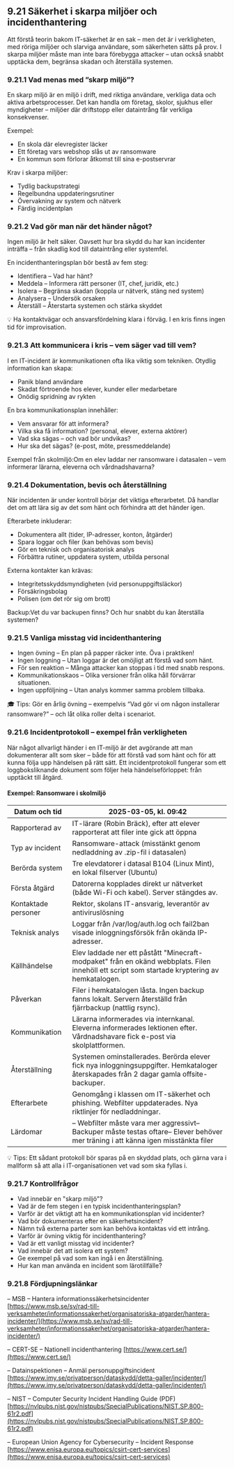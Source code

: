 ## 9.21 Säkerhet i skarpa miljöer och incidenthantering

Att förstå teorin bakom IT-säkerhet är en sak – men det är i verkligheten, med röriga miljöer och slarviga användare, som säkerheten sätts på prov. I skarpa miljöer måste man inte bara förebygga attacker – utan också snabbt upptäcka dem, begränsa skadan och återställa systemen.

### 9.21.1 Vad menas med ”skarp miljö”?

En skarp miljö är en miljö i drift, med riktiga användare, verkliga data och aktiva arbetsprocesser. Det kan handla om företag, skolor, sjukhus eller myndigheter – miljöer där driftstopp eller dataintrång får verkliga konsekvenser.

Exempel:

- En skola där elevregister läcker
- Ett företag vars webshop slås ut av ransomware
- En kommun som förlorar åtkomst till sina e-postservrar

Krav i skarpa miljöer:

- Tydlig backupstrategi
- Regelbundna uppdateringsrutiner
- Övervakning av system och nätverk
- Färdig incidentplan

### 9.21.2 Vad gör man när det händer något?

Ingen miljö är helt säker. Oavsett hur bra skydd du har kan incidenter inträffa – från skadlig kod till dataintrång eller systemfel.

En incidenthanteringsplan bör bestå av fem steg:

- Identifiera – Vad har hänt?
- Meddela – Informera rätt personer (IT, chef, juridik, etc.)
- Isolera – Begränsa skadan (koppla ur nätverk, stäng ned system)
- Analysera – Undersök orsaken
- Återställ – Återstarta systemen och stärka skyddet

💡 Ha kontaktvägar och ansvarsfördelning klara i förväg. I en kris finns ingen tid för improvisation.

### 9.21.3 Att kommunicera i kris – vem säger vad till vem?

I en IT-incident är kommunikationen ofta lika viktig som tekniken. Otydlig information kan skapa:

- Panik bland användare
- Skadat förtroende hos elever, kunder eller medarbetare
- Onödig spridning av rykten

En bra kommunikationsplan innehåller:

- Vem ansvarar för att informera?
- Vilka ska få information? (personal, elever, externa aktörer)
- Vad ska sägas – och vad bör undvikas?
- Hur ska det sägas? (e-post, möte, pressmeddelande)

Exempel från skolmiljö:Om en elev laddar ner ransomware i datasalen – vem informerar lärarna, eleverna och vårdnadshavarna?

### 9.21.4 Dokumentation, bevis och återställning

När incidenten är under kontroll börjar det viktiga efterarbetet. Då handlar det om att lära sig av det som hänt och förhindra att det händer igen.

Efterarbete inkluderar:

- Dokumentera allt (tider, IP-adresser, konton, åtgärder)
- Spara loggar och filer (kan behövas som bevis)
- Gör en teknisk och organisatorisk analys
- Förbättra rutiner, uppdatera system, utbilda personal

Externa kontakter kan krävas:

- Integritetsskyddsmyndigheten (vid personuppgiftsläckor)
- Försäkringsbolag
- Polisen (om det rör sig om brott)

Backup:Vet du var backupen finns? Och hur snabbt du kan återställa systemen?

### 9.21.5 Vanliga misstag vid incidenthantering

- Ingen övning – En plan på papper räcker inte. Öva i praktiken!
- Ingen loggning – Utan loggar är det omöjligt att förstå vad som hänt.
- För sen reaktion – Många attacker kan stoppas i tid med snabb respons.
- Kommunikationskaos – Olika versioner från olika håll förvärrar situationen.
- Ingen uppföljning – Utan analys kommer samma problem tillbaka.

🎓 Tips: Gör en årlig övning – exempelvis “Vad gör vi om någon installerar ransomware?” – och låt olika roller delta i scenariot.

### 9.21.6 Incidentprotokoll – exempel från verkligheten

När något allvarligt händer i en IT-miljö är det avgörande att man dokumenterar allt som sker – både för att förstå vad som hänt och för att kunna följa upp händelsen på rätt sätt. Ett incidentprotokoll fungerar som ett loggboksliknande dokument som följer hela händelseförloppet: från upptäckt till åtgärd.

#### 

#### Exempel: Ransomware i skolmiljö

| Datum och tid | 2025-03-05, kl. 09:42 |
| --- | --- |
| Rapporterad av | IT-lärare (Robin Bräck), efter att elever rapporterat att filer inte gick att öppna |
| Typ av incident | Ransomware-attack (misstänkt genom nedladdning av .zip-fil i datasalen) |
| Berörda system | Tre elevdatorer i datasal B104 (Linux Mint), en lokal filserver (Ubuntu) |
| Första åtgärd | Datorerna kopplades direkt ur nätverket (både Wi-Fi och kabel). Server stängdes av. |
| Kontaktade personer | Rektor, skolans IT-ansvarig, leverantör av antiviruslösning |
| Teknisk analys | Loggar från /var/log/auth.log och fail2ban visade inloggningsförsök från okända IP-adresser. |
| Källhändelse | Elev laddade ner ett påstått "Minecraft-modpaket" från en okänd webbplats. Filen innehöll ett script som startade kryptering av hemkatalogen. |
| Påverkan | Filer i hemkatalogen låsta. Ingen backup fanns lokalt. Servern återställd från fjärrbackup (nattlig rsync). |
| Kommunikation | Lärarna informerades via internkanal. Eleverna informerades lektionen efter. Vårdnadshavare fick e-post via skolplattformen. |
| Återställning | Systemen ominstallerades. Berörda elever fick nya inloggningsuppgifter. Hemkataloger återskapades från 2 dagar gamla offsite-backuper. |
| Efterarbete | Genomgång i klassen om IT-säkerhet och phishing. Webfilter uppdaterades. Nya riktlinjer för nedladdningar. |
| Lärdomar | – Webfilter måste vara mer aggressivt– Backuper måste testas oftare– Elever behöver mer träning i att känna igen misstänkta filer |

💡 Tips: Ett sådant protokoll bör sparas på en skyddad plats, och gärna vara i mallform så att alla i IT-organisationen vet vad som ska fyllas i.

### 9.21.7 Kontrollfrågor

- Vad innebär en "skarp miljö"?
- Vad är de fem stegen i en typisk incidenthanteringsplan?
- Varför är det viktigt att ha en kommunikationsplan vid incidenter?
- Vad bör dokumenteras efter en säkerhetsincident?
- Nämn två externa parter som kan behöva kontaktas vid ett intrång.
- Varför är övning viktig för incidenthantering?
- Vad är ett vanligt misstag vid incidenter?
- Vad innebär det att isolera ett system?
- Ge exempel på vad som kan ingå i en återställning.
- Hur kan man använda en incident som lärotillfälle?

### 9.21.8 Fördjupningslänkar

– MSB – Hantera informationssäkerhetsincidenter [https://www.msb.se/sv/rad-till-verksamheter/informationssakerhet/organisatoriska-atgarder/hantera-incidenter/](https://www.msb.se/sv/rad-till-verksamheter/informationssakerhet/organisatoriska-atgarder/hantera-incidenter/)

– CERT-SE – Nationell incidenthantering [https://www.cert.se/](https://www.cert.se/)

– Datainspektionen – Anmäl personuppgiftsincident [https://www.imy.se/privatperson/dataskydd/detta-galler/incidenter/](https://www.imy.se/privatperson/dataskydd/detta-galler/incidenter/)

– NIST – Computer Security Incident Handling Guide (PDF) [https://nvlpubs.nist.gov/nistpubs/SpecialPublications/NIST.SP.800-61r2.pdf](https://nvlpubs.nist.gov/nistpubs/SpecialPublications/NIST.SP.800-61r2.pdf)

– European Union Agency for Cybersecurity – Incident Response [https://www.enisa.europa.eu/topics/csirt-cert-services](https://www.enisa.europa.eu/topics/csirt-cert-services)
